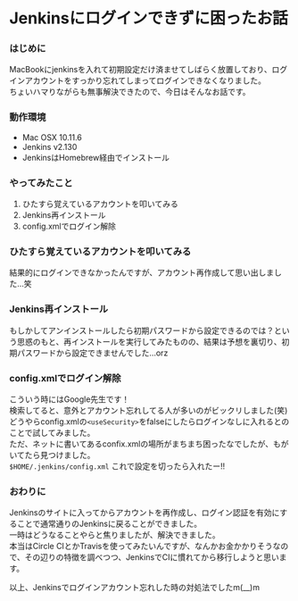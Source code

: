 # Jenkinsにログインできずに困ったお話
### はじめに
MacBookにjenkinsを入れて初期設定だけ済ませてしばらく放置しており、ログインアカウントをすっかり忘れてしまってログインできなくなりました。  
ちょいハマりながらも無事解決できたので、今日はそんなお話です。  

### 動作環境
- Mac OSX 10.11.6
- Jenkins v2.130
- JenkinsはHomebrew経由でインストール

### やってみたこと
1. ひたすら覚えているアカウントを叩いてみる
2. Jenkins再インストール
3. config.xmlでログイン解除

### ひたすら覚えているアカウントを叩いてみる
結果的にログインできなかったんですが、アカウント再作成して思い出しました...笑

### Jenkins再インストール
もしかしてアンインストールしたら初期パスワードから設定できるのでは？という思惑のもと、再インストールを実行してみたものの、結果は予想を裏切り、初期パスワードから設定できませんでした...orz  

### config.xmlでログイン解除
こういう時にはGoogle先生です！  
検索してると、意外とアカウント忘れしてる人が多いのがビックリしました(笑)  
どうやらconfig.xmlの```<useSecurity>```をfalseにしたらログインなしに入れるとのことで試してみました。  
ただ、ネットに書いてあるconfix.xmlの場所がまちまち困ったなでしたが、もがいてたら見つけました。  
``` $HOME/.jenkins/config.xml ```
これで設定を切ったら入れたー!!  

### おわりに
Jenkinsのサイトに入ってからアカウントを再作成し、ログイン認証を有効にすることで通常通りのJenkinsに戻ることができました。  
一時はどうなることやらと焦りましたが、解決できました。  
本当はCircle CIとかTravisを使ってみたいんですが、なんかお金かかりそうなので、その辺りの特徴を調べつつ、JenkinsでCIに慣れてから移行しようと思います。  

以上、Jenkinsでログインアカウント忘れした時の対処法でしたm(__)m
